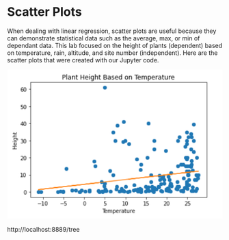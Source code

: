# Scatter Plots
When dealing with linear regression, scatter plots are useful because they can demonstrate statistical data such as the average, max, or min of dependant data. This lab focused on the height of plants (dependent) based on temperature, rain, altitude, and site number (independent). Here are the scatter plots that were created with our Jupyter code.

![Plant Height vs. Temperature](https://github.com/CoraWagner/Lab3-Regression/blob/main/Photos/HeightVsTemp.png?raw=true)

http://localhost:8889/tree
